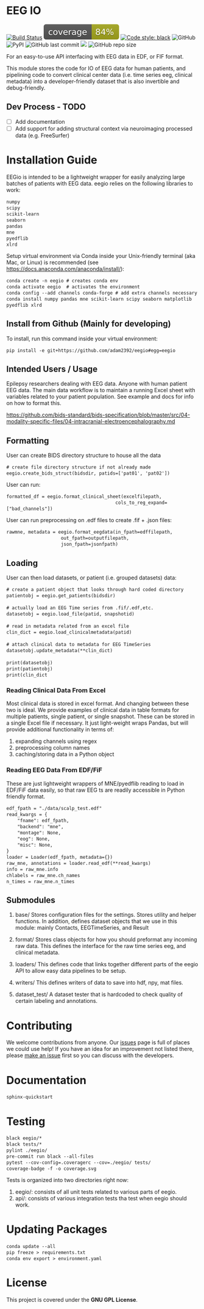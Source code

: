 # EEG IO
[![Build Status](https://travis-ci.com/adam2392/eegio.svg?token=6sshyCajdyLy6EhT8YAq&branch=master)](https://travis-ci.com/adam2392/eegio)
[![Coverage Status](./coverage.svg)](./coverage.svg)
[![Code style: black](https://img.shields.io/badge/code%20style-black-000000.svg)](https://github.com/ambv/black)
![GitHub](https://img.shields.io/github/license/adam2392/eegio)
![PyPI](https://img.shields.io/pypi/v/eegio)
![GitHub last commit](https://img.shields.io/github/last-commit/adam2392/eegio)
<a href="https://codeclimate.com/github/adam2392/eegio/maintainability"><img src="https://api.codeclimate.com/v1/badges/2c7d5910e89350b967c8/maintainability" /></a>
![GitHub repo size](https://img.shields.io/github/repo-size/adam2392/eegio)

For an easy-to-use API interfacing with EEG data in EDF, or FIF format.

This module stores the code for IO of EEG data for human patients, and pipelining code to convert clinical center data (i.e. time series eeg, clinical metadata) into a developer-friendly dataset that is also invertible and debug-friendly.

## Dev Process - TODO

- [ ] Add documentation
- [ ] Add support for adding structural context via neuroimaging processed data (e.g. FreeSurfer)

# Installation Guide
EEGio is intended to be a lightweight wrapper for easily analyzing large batches of patients with EEG data. eegio relies on the following libraries to work:

    numpy
    scipy
    scikit-learn
    seaborn
    pandas
    mne
    pyedflib
    xlrd
    
Setup virtual environment via Conda inside your Unix-friendly terminal (aka Mac, or Linux) is recommended (see https://docs.anaconda.com/anaconda/install/):


    conda create -n eegio # creates conda env
    conda activate eegio  # activates the environment
    conda config --add channels conda-forge # add extra channels necessary
    conda install numpy pandas mne scikit-learn scipy seaborn matplotlib pyedflib xlrd
    
## Install from Github (Mainly for developing)
To install, run this command inside your virtual environment:

    pip install -e git+https://github.com/adam2392/eegio#egg=eegio


## Intended Users / Usage

Epilepsy researchers dealing with EEG data. Anyone with human patient EEG data. The main data workflow is to maintain a running Excel sheet with variables related to your patient population. 
See example and docs for info on how to format this.

https://github.com/bids-standard/bids-specification/blob/master/src/04-modality-specific-files/04-intracranial-electroencephalography.md

## Formatting
User can create BIDS directory structure to house all the data

    # create file directory structure if not already made
    eegio.create_bids_struct(bidsdir, patids=['pat01', 'pat02'])
    
User can run:

    formatted_df = eegio.format_clinical_sheet(excelfilepath,
                                            cols_to_reg_expand=["bad_channels"])

User can run preprocessing on .edf files to create .fif + .json files:

    rawmne, metadata = eegio.format_eegdata(in_fpath=edffilepath,
                        out_fpath=outputfilepath,
                        json_fpath=jsonfpath)

## Loading
User can then load datasets, or patient (i.e. grouped datasets) data:
    
    # create a patient object that looks through hard coded directory
    patientobj = eegio.get_patients(bidsdir)
    
    # actually load an EEG Time series from .fif/.edf,etc.
    datasetobj = eegio.load_file(patid, snapshotid)
    
    # read in metadata related from an excel file
    clin_dict = eegio.load_clinicalmetadata(patid)
    
    # attach clinical data to metadata for EEG TimeSeries
    datasetobj.update_metadata(**clin_dict)
    
    print(datasetobj)
    print(patientobj)
    print(clin_dict
    
### Reading Clinical Data From Excel
Most clinical data is stored in excel format. And changing between these two is ideal. We provide examples of
clinical data in table formats for multiple patients, single patient, or single snapshot. These
can be stored in a single Excel file if necessary. It just light-weight wraps Pandas, but
will provide additional functionality in terms of:

1. expanding channels using regex
2. preprocessing column names
3. caching/storing data in a Python object

    
### Reading EEG Data From EDF/FiF
These are just lightweight wrappers of MNE/pyedflib reading to load in EDF/FiF data
easily, so that raw EEG ts are readily accessible in Python friendly format.    

    edf_fpath = "./data/scalp_test.edf"
    read_kwargs = {
        "fname": edf_fpath,
        "backend": "mne",
        "montage": None,
        "eog": None,
        "misc": None,
    }
    loader = Loader(edf_fpath, metadata={})
    raw_mne, annotations = loader.read_edf(**read_kwargs)
    info = raw_mne.info
    chlabels = raw_mne.ch_names
    n_times = raw_mne.n_times

## Submodules
1. base/
Stores configuration files for the settings. Stores utility and helper functions. In addition, defines dataset objects
that we use in this module: mainly Contacts, EEGTimeSeries, and Result

2. format/
Stores class objects for how you should preformat any incoming raw data. This defines the interface for the raw time series eeg, and clinical metadata.

3. loaders/
This defines code that links together different parts of the eegio API to allow easy data pipelines to be setup.

4. writers/
This defines writers of data to save into hdf, npy, mat files.

5. dataset_test/
A dataset tester that is hardcoded to check quality of certain labeling and annotations.

# Contributing
We welcome contributions from anyone. Our [issues](https://github.com/adam2392/eegio/issues) page is full of places we could use help! 
If you have an idea for an improvement not listed there, please [make an issue](https://github.com/adam2392/eegio/issues/new) first so you can discuss with the developers. 

# Documentation

    sphinx-quickstart
    

# Testing

    black eegio/*
    black tests/*
    pylint ./eegio/
    pre-commit run black --all-files
    pytest --cov-config=.coveragerc --cov=./eegio/ tests/ 
    coverage-badge -f -o coverage.svg

Tests is organized into two directories right now: 
1. eegio/: consists of all unit tests related to various parts of eegio.
2. api/: consists of various integration tests tha test when eegio should work.

# Updating Packages

    conda update --all
    pip freeze > requirements.txt
    conda env export > environment.yaml

# License

This project is covered under the **GNU GPL License**.